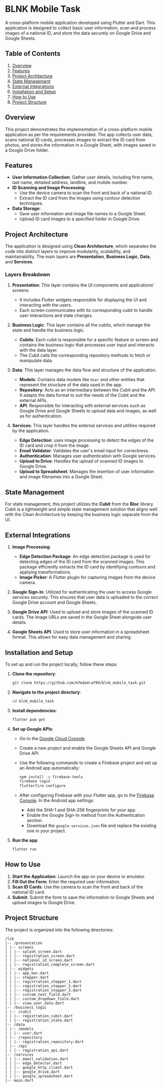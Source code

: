 # BLNK Mobile Task

A cross-platform mobile application developed using Flutter and Dart. This application is designed to collect basic user information, scan and process images of a national ID, and store the data securely on Google Drive and Google Sheets.

## Table of Contents

1. [Overview](#overview)
2. [Features](#features)
3. [Project Architecture](#project-architecture)
4. [State Management](#state-management)
5. [External Integrations](#external-integrations)
6. [Installation and Setup](#installation-and-setup)
7. [How to Use](#how-to-use)
8. [Project Structure](#project-structure)

## Overview

This project demonstrates the implementation of a cross-platform mobile application as per the requirements provided. The app collects user data, scans national ID cards, processes images to extract the ID card from photos, and stores the information in a Google Sheet, with images saved in a Google Drive folder.

## Features

- **User Information Collection**: Gather user details, including first name, last name, detailed address, landline, and mobile number.
- **ID Scanning and Image Processing**:
  - Use the device camera to scan the front and back of a national ID.
  - Extract the ID card from the images using contour detection techniques.
- **Data Storage**:
  - Save user information and image file names to a Google Sheet.
  - Upload ID card images to a specified folder in Google Drive.

## Project Architecture

The application is designed using **Clean Architecture**, which separates the code into distinct layers to improve modularity, scalability, and maintainability. The main layers are **Presentation**, **Business Logic**, **Data**, and **Services**.

### Layers Breakdown

1. **Presentation**: This layer contains the UI components and applications' screens.
   - It includes Flutter widgets responsible for displaying the UI and interacting with the users.
   - Each screen communicates with its corresponding cubit to handle user interactions and state changes.

2. **Business Logic**: This layer contains all the cubits, which manage the state and handle the business logic.
   - **Cubits**: Each cubit is responsible for a specific feature or screen and contains the business logic that processes user input and interacts with the data layer.
   - The Cubit calls the corresponding repository methods to fetch or manipulate data.

3. **Data**: This layer manages the data flow and structure of the application.
   - **Models**: Contains data models like `User` and other entities that represent the structure of the data used in the app.
   - **Repository**: Acts as an intermediary between the Cubit and the API. It adapts the data format to suit the needs of the Cubit and the external APIs.
   - **API**: Responsible for interacting with external services such as Google Drive and Google Sheets to upload data and images, as well as for authentication.

4. **Services**: This layer handles the external services and utilities required by the application.
   - **Edge Detection**: uses image processing to detect the edges of the ID card and crop it from the image.
   - **Email Validator**: Validates the user's email input for correctness.
   - **Authentication**: Manages user authentication with Google services.
   - **Upload to Drive**: Handles the upload of scanned ID images to Google Drive.
   - **Upload to Spreadsheet**: Manages the insertion of user information and image filenames into a Google Sheet.

## State Management

For state management, this project utilizes the **Cubit** from the **Bloc** library. Cubit is a lightweight and simple state management solution that aligns well with the Clean Architecture by keeping the business logic separate from the UI.

## External Integrations

1. **Image Processing**:
   - **Edge Detection Package**: An edge detection package is used for detecting edges of the ID card from the scanned images. This package efficiently extracts the ID card by identifying contours and applying transformations.
   - **Image Picker**: A Flutter plugin for capturing images from the device camera.

2. **Google Sign-In**: Utilized for authenticating the user to access Google services securely. This ensures that user data is uploaded to the correct Google Drive account and Google Sheets.

3. **Google Drive API**: Used to upload and store images of the scanned ID cards. The image URLs are saved in the Google Sheet alongside user details.

4. **Google Sheets API**: Used to store user information in a spreadsheet format. This allows for easy data management and sharing.

## Installation and Setup

To set up and run the project locally, follow these steps:

1. **Clone the repository**:

    ```bash
    git clone https://github.com/m7mda4raf99/blnk_mobile_task.git
    ```

2. **Navigate to the project directory**:

    ```bash
    cd blnk_mobile_task
    ```

3. **Install dependencies**:

    ```bash
    flutter pub get
    ```

4. **Set up Google APIs**:

   - Go to the [Google Cloud Console](https://console.cloud.google.com/).
   - Create a new project and enable the Google Sheets API and Google Drive API.
   - Use the following commands to create a Firebase project and set up an Android app automatically:

     ```bash
     npm install -g firebase-tools 
     firebase login
     flutterfire configure
     ```
   
   - After configuring Firebase with your Flutter app, go to the [Firebase Console](https://console.firebase.google.com/). In the Android app settings:
     - Add the SHA-1 and SHA-256 fingerprints for your app.
     - Enable the Google Sign-In method from the Authentication section.
     - Download the `google-services.json` file and replace the existing one in your project.

5. **Run the app**:

    ```bash
    flutter run
    ```

## How to Use

1. **Start the Application**: Launch the app on your device or emulator.
2. **Fill Out the Form**: Enter the required user information.
3. **Scan ID Cards**: Use the camera to scan the front and back of the national ID card.
4. **Submit**: Submit the form to save the information to Google Sheets and upload images to Google Drive.

## Project Structure

The project is organized into the following directories:

`````
/lib
|-- /presentation 
| |-- screens
| | |-- splash_screen.dart
| | |-- registration_screen.dart
| | |-- national_id_screen.dart
| | |-- registration_complete_screen.dart
| |-- widgets
| | |-- app_bar.dart
| | |-- stepper.dart
| | |-- registration_stepper_1.dart
| | |-- registration_stepper_2.dart
| | |-- registration_stepper_3.dart
| | |-- custom_text_field.dart
| | |-- custom_dropdown_field.dart
| | |-- view_user_data.dart
|-- /business_logic 
| |-- /cubit
| | |-- registration_cubit.dart
| | |-- registration_state.dart
|-- /data 
| |-- /models 
| | |-- user.dart 
| |-- /repository 
| | |-- registration_repository.dart 
| |-- /api 
| | |-- registration_api.dart 
|-- /services 
| | |-- email_validation.dart 
| | |-- edge_detector.dart 
| | |-- google_http_client.dart 
| | |-- google_drive.dart 
| | |-- google_spreadsheet.dart
|-- main.dart
`````
